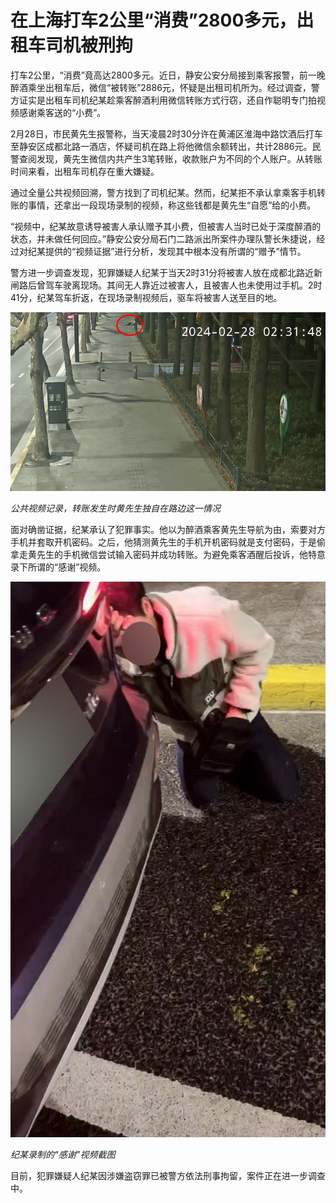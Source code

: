 # 在上海打车2公里“消费”2800多元，出租车司机被刑拘

打车2公里，“消费”竟高达2800多元。近日，静安公安分局接到乘客报警，前一晚醉酒乘坐出租车后，微信“被转账”2886元，怀疑是出租司机所为。经过调查，警方证实是出租车司机纪某趁乘客醉酒利用微信转账方式行窃，还自作聪明专门拍视频感谢乘客送的“小费”。

2月28日，市民黄先生报警称，当天凌晨2时30分许在黄浦区淮海中路饮酒后打车至静安区成都北路一酒店，怀疑司机在路上将他微信余额转出，共计2886元。民警查阅发现，黄先生微信内共产生3笔转账，收款账户为不同的个人账户。从转账时间来看，出租车司机存在重大嫌疑。

通过全量公共视频回溯，警方找到了司机纪某。然而，纪某拒不承认拿乘客手机转账的事情，还拿出一段现场录制的视频，称这些钱都是黄先生“自愿”给的小费。

“视频中，纪某故意诱导被害人承认赠予其小费，但被害人当时已处于深度醉酒的状态，并未做任何回应。”静安公安分局石门二路派出所案件办理队警长朱捷说，经过对纪某提供的“视频证据”进行分析，发现其中根本没有所谓的“赠予”情节。

警方进一步调查发现，犯罪嫌疑人纪某于当天2时31分将被害人放在成都北路近新闸路后曾驾车驶离现场。其间无人靠近过被害人，且被害人也未使用过手机。2时41分，纪某驾车折返，在现场录制视频后，驱车将被害人送至目的地。

![802eb7a487b6b33ba58c7e3cafd2f004.jpg](https://raw.githubusercontent.com/qqhsx/qqnews_image/main/2024/03/27/在上海打车2公里“消费”2800多元，出租车司机被刑拘/802eb7a487b6b33ba58c7e3cafd2f004.jpg)

_公共视频记录，转账发生时黄先生独自在路边这一情况_

面对确凿证据，纪某承认了犯罪事实。他以为醉酒乘客黄先生导航为由，索要对方手机并套取开机密码。之后，他猜测黄先生的手机开机密码就是支付密码，于是偷拿走黄先生的手机微信尝试输入密码并成功转账。为避免乘客酒醒后投诉，他特意录下所谓的“感谢”视频。

![392c6ff1b7109bc2dc7f26b2d59855ce.jpg](https://raw.githubusercontent.com/qqhsx/qqnews_image/main/2024/03/27/在上海打车2公里“消费”2800多元，出租车司机被刑拘/392c6ff1b7109bc2dc7f26b2d59855ce.jpg)

_纪某录制的“感谢”视频截图_

目前，犯罪嫌疑人纪某因涉嫌盗窃罪已被警方依法刑事拘留，案件正在进一步调查中。

